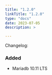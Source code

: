 ```yaml
---
title: "1.2.0"
linkTitle: "1.2.0"
type: "docs"
date: 2023-07-05
description: >

---
```


Changelog:

### Added

- Mariadb 10.11 LTS
